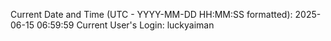 Current Date and Time (UTC - YYYY-MM-DD HH:MM:SS formatted): 2025-06-15 06:59:59
Current User's Login: luckyaiman
